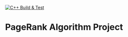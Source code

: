 [![C++ Build & Test](https://github.com/annasehgal/pagerank-project/actions/workflows/build.yaml/badge.svg)](https://github.com/annasehgal/pagerank-project/actions/workflows/build.yaml)
# PageRank Algorithm Project
